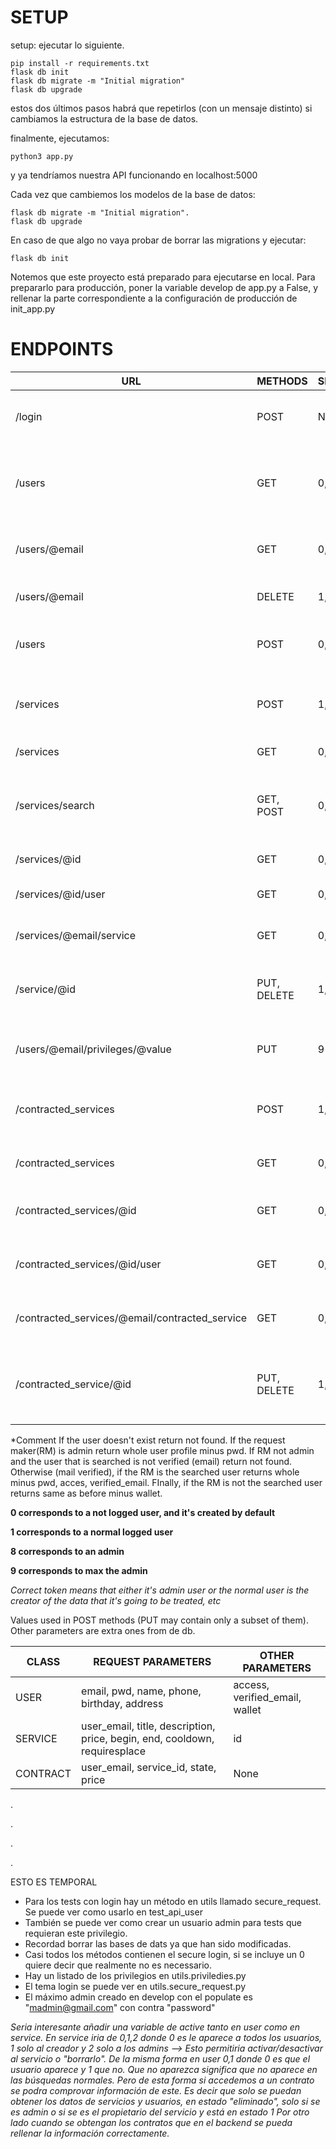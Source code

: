 # SETUP

setup: ejecutar lo siguiente.

    pip install -r requirements.txt
    flask db init
    flask db migrate -m "Initial migration"
    flask db upgrade

estos dos últimos pasos habrá que repetirlos (con un mensaje distinto) si cambiamos la estructura de la base de datos.

finalmente, ejecutamos:

    python3 app.py

y ya tendríamos nuestra API funcionando en localhost:5000

Cada vez que cambiemos los modelos de la base de datos:

    flask db migrate -m "Initial migration".
    flask db upgrade

En caso de que algo no vaya probar de borrar las migrations y ejecutar:

    flask db init

Notemos que este proyecto está preparado para ejecutarse en local. Para prepararlo para producción, poner la variable develop de app.py a False, y rellenar la parte correspondiente a la configuración de producción de init_app.py

# ENDPOINTS
| URL                                            | METHODS     | SECURITY | FUNCTIONALITY                                                                    | 
|------------------------------------------------|-------------|----------|----------------------------------------------------------------------------------|
| /login                                         | POST        | None     | If the json(email and pwd) are correct returns user token                        |
| /users                                         | GET         | 0,1,8,9  | Returns all users (name,email, birthday // whole information minus pwd if admin) |
| /users/@email                                  | GET         | 0,1,8,9  | Return a concrete user. (*See comment below)                                     |
| /users/@email                                  | DELETE      | 1,8,9    | Deletes concrete user if correct token                                           |                         
| /users                                         | POST        | 0,1,8,9  | Creates a new user with the data provided in the json                            |
| /services                                      | POST        | 1,8,9    | Creates a new service with the data provided in the json if correct token        |            
| /services                                      | GET         | 0,1,8,9  | Returns all services                                                             |
| /services/search                               | GET, POST   | 0,1,8,9  | Returns all services constrained by passed search text, filters and ordering     |
| /services/@id                                  | GET         | 0,1,8,9  | Returns a concrete service                                                       |
| /services/@id/user                             | GET         | 0,1,8,9  | Returns the creator of a service                                                 |
| /services/@email/service                       | GET         | 0,1,8,9  | Returns the services of a user                                                   |
| /service/@id                                   | PUT, DELETE | 1,8,9    | Deletes or upgrades concrete service if the correct token                        |
| /users/@email/privileges/@value                | PUT         | 9        | Used to change other user privileges by max admin                                | 
| /contracted_services                           | POST        | 1,8,9    | Creates a contracted service with the data provided in the json                  | 
| /contracted_services                           | GET         | 0,1,8,9  | Returns all contracted services                                                  | 
| /contracted_services/@id                       | GET         | 0,1,8,9  | Returns a concrete contracted service                                            |
| /contracted_services/@id/user                  | GET         | 0,1,8,9  | Returns the creator of a contracted service                                      |
| /contracted_services/@email/contracted_service | GET         | 0,1,8,9  | Returns the contracted services of a user                                        |
| /contracted_service/@id                        | PUT, DELETE | 1,8,9    | Deletes or upgrades concrete contracted service if the correct token             |

*Comment
If the user doesn't exist return not found. If the request maker(RM) is admin return whole user profile minus pwd. If RM not admin and the user that is searched is not verified (email) return not found.
Otherwise (mail verified), if the RM is the searched user returns whole minus pwd, acces, verified_email. FInally, if the RM is not the searched user returns same as before minus wallet.


**0 corresponds to a not logged user, and it's created by default**

**1 corresponds to a normal logged user**

**8 corresponds to an admin**

**9 corresponds to max the admin**

*Correct token means that either it's admin user or the normal user is the creator of the data that it's going to be treated, etc* 

Values used in POST methods (PUT may contain only a subset of them). Other parameters are extra ones from de db.

| CLASS    | REQUEST PARAMETERS                                                         | OTHER PARAMETERS               |
|----------|----------------------------------------------------------------------------|--------------------------------|
| USER     | email, pwd, name, phone, birthday, address                                 | access, verified_email, wallet |
| SERVICE  | user_email, title, description, price, begin, end, cooldown, requiresplace | id                             | 
| CONTRACT | user_email, service_id, state, price                                       | None                           |

.

.

.

.

ESTO ES TEMPORAL

* Para los tests con login hay un método en utils llamado secure_request. Se puede ver como usarlo en test_api_user
* También se puede ver como crear un usuario admin para tests que requieran este privilegio.
* Recordad borrar las bases de dats ya que han sido modificadas.
* Casi todos los métodos contienen el secure login, si se incluye un 0 quiere decir que realmente no es necessario.
* Hay un listado de los privilegios en utils.priviledies.py
* El tema login se puede ver en utils.secure_request.py 
* El máximo admin creado en develop con el populate es "madmin@gmail.com" con contra "password"


*Seria interesante añadir una variable de active tanto en user como en service. 
En service iria de 0,1,2 donde 0 es le aparece a todos los usuarios, 1 solo al creador
y 2 solo a los admins --> Esto permitiria activar/desactivar al servicio o "borrarlo".
De la misma forma en user 0,1 donde 0 es que el usuario aparece y 1 que no.
Que no aparezca significa que no aparece en las búsquedas normales. Pero de esta forma si accedemos 
a un contrato se podra comprovar información de este.
Es decir que solo se puedan obtener los datos de servicios y usuarios, en estado "eliminado", solo si se es admin o si se es el propietario del servicio y está en estado 1
Por otro lado cuando se obtengan los contratos que en el backend se pueda rellenar la información correctamente.*